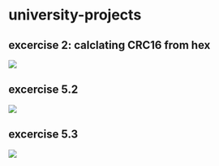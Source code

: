 # university-projects

## excercise 2: calclating CRC16 from hex 

![](https://media.giphy.com/media/J5kH4Uvm8u7JYjrdVI/giphy.gif)

## excercise 5.2
![](https://media.giphy.com/media/h5QIiPlsl2AISq7qQX/giphy.gif)

## excercise 5.3
![](https://media.giphy.com/media/hTlYt6CpDDqpMXRGIT/giphy.gif)
